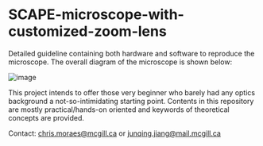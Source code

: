 # SCAPE-microscope-with-customized-zoom-lens
Detailed guideline containing both hardware and software to reproduce the microscope. The overall diagram of the microscope is shown below:

![image](https://github.com/JunqingJ/SCAPE-microscope-with-customized-zoom-lens/assets/78386273/cd6b4d51-95ac-4e9c-8654-e301d94f49fa)



This project intends to offer those very beginner who barely had any optics background a not-so-intimidating starting point. Contents in this repository are mostly practical/hands-on oriented and keywords of theoretical concepts are provided.

Contact: chris.moraes@mcgill.ca or junqing.jiang@mail.mcgill.ca
